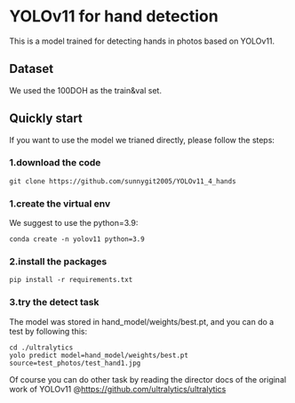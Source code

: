 # YOLOv11 for hand detection
This is a model trained for detecting hands in photos based on YOLOv11.

## Dataset
We used the 100DOH as the train&val set.

## Quickly start
If you want to use the model we trianed directly, please follow the steps:

### 1.download the code
```
git clone https://github.com/sunnygit2005/YOLOv11_4_hands
```

### 1.create the virtual env
We suggest to use the python=3.9:
```
conda create -n yolov11 python=3.9
```

### 2.install the packages
```
pip install -r requirements.txt
```

### 3.try the detect task
The model was stored in hand_model/weights/best.pt, and you can do a test by following this:
```
cd ./ultralytics
yolo predict model=hand_model/weights/best.pt source=test_photos/test_hand1.jpg
```

Of course you can do other task by reading the director docs of the original work of YOLOv11
@https://github.com/ultralytics/ultralytics
